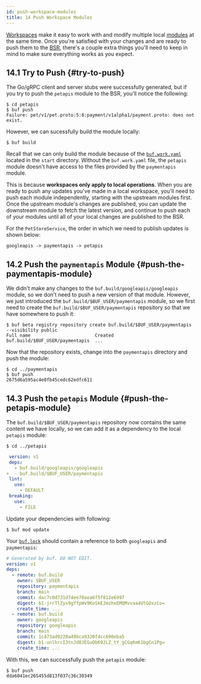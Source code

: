 ```yaml
---
id: push-workspace-modules
title: 14 Push Workspace Modules
---
```


[Workspaces](../reference/workspaces.md) make it easy to work with and modify multiple local [modules](../bsr/overview.md#module)
at the same time. Once you're satisfied with your changes and are ready to push them to
the [BSR](../bsr/overview.md), there's a couple extra things you'll need to keep in mind to make sure
everything works as you expect.

## 14.1 Try to Push {#try-to-push}

The Go/gRPC client and server stubs were successfully generated, but if you try to push
the `petapis` module to the BSR, you'll notice the following:

```terminal
$ cd petapis
$ buf push
Failure: pet/v1/pet.proto:5:8:payment/v1alpha1/payment.proto: does not exist.
```

However, we can sucessfully build the module locally:

```
$ buf build
```

Recall that we can only build the module because of the [`buf.work.yaml`](../configuration/v1/buf-work-yaml.md)
located in the `start` directory. Without the `buf.work.yaml` file, the `petapis` module doesn't have access to the files
provided by the `paymentapis` module.

This is because **workspaces only apply to local operations**. When you are ready to push any updates
you've made in a local workspace, you'll need to push each module independently, starting with the
upstream modules first. Once the upstream module's changes are published, you can update the downstream
module to fetch the latest version, and continue to push each of your modules until all of your local
changes are published to the BSR.

For the `PetStoreService`, the order in which we need to publish updates is shown below:

```
googleapis -> paymentapis -> petapis
```

## 14.2 Push the `paymentapis` Module {#push-the-paymentapis-module}

We didn't make any changes to the `buf.build/googleapis/googleapis` module, so we don't need to push a
new version of that module. However, we just introduced the `buf.build/$BUF_USER/paymentapis` module,
so we first need to create the `buf.build/$BUF_USER/paymentapis` repository so that we have somewhere
to push it:

```terminal
$ buf beta registry repository create buf.build/$BUF_USER/paymentapis --visibility public
Full name                        Created
buf.build/$BUF_USER/paymentapis  ...
```

Now that the repository exists, change into the `paymentapis` directory and push the module:

```terminal
$ cd ../paymentapis
$ buf push
2675d6a595ac4e0fb45cedc62edfc611
```

## 14.3 Push the `petapis` Module {#push-the-petapis-module}

The `buf.build/$BUF_USER/paymentapis` repository now contains the same content we have locally, so we
can add it as a dependency to the local `petapis` module:

```terminal
$ cd ../petapis
```

```yaml title="petapis/buf.yaml" {4}
 version: v1
 deps:
   - buf.build/googleapis/googleapis
+  - buf.build/$BUF_USER/paymentapis
 lint:
   use:
     - DEFAULT
 breaking:
   use:
     - FILE
```

Update your dependencies with following:

```terminal
$ buf mod update
```

Your [`buf.lock`](../configuration/v1/buf-lock.md) should contain a reference to both `googleapis` and `paymentapis`:

```yaml title="buf.lock"
# Generated by buf. DO NOT EDIT.
version: v1
deps:
  - remote: buf.build
    owner: $BUF_USER
    repository: paymentapis
    branch: main
    commit: dac7c0d731d74ee78aea6f5f812e6997
    digest: b1-jrrTlZyx9gYfpWv9KoSkEJmzheEMQMvvaa4UtGOxzCo=
    create_time: ...
  - remote: buf.build
    owner: googleapis
    repository: googleapis
    branch: main
    commit: 1c473ad9220a49bca9320f4cc690eba5
    digest: b1-unlhrcI3tnJd0JEGuOb692LZ_tY_gCGq6mK1bgCn1Pg=
    create_time: ...
```

With this, we can successfully push the `petapis` module:

```terminal
$ buf push
dda6041ec265455d813f037c36c30349
```
